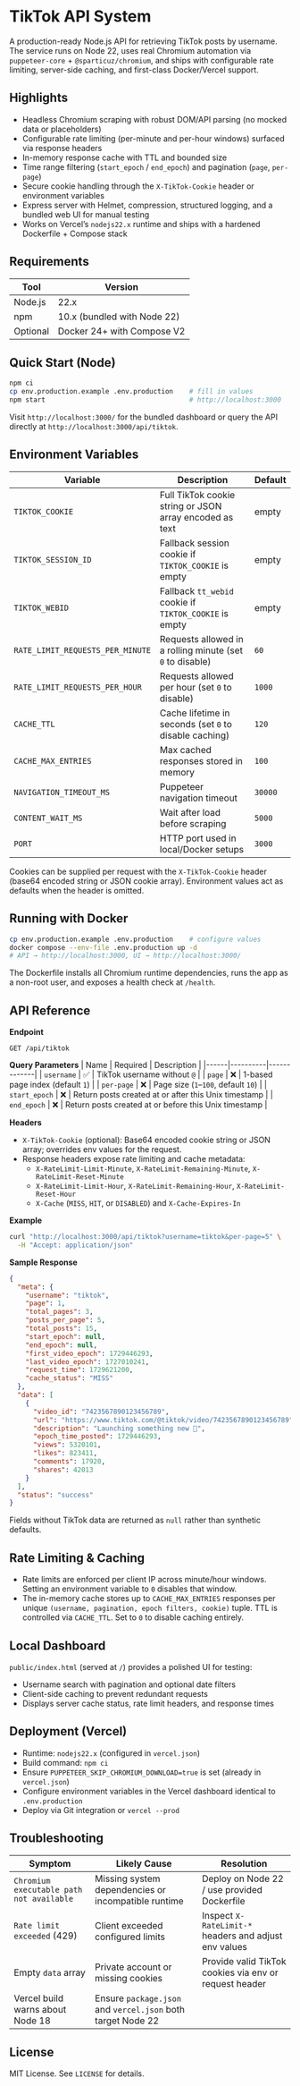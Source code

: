 # TikTok API System

A production-ready Node.js API for retrieving TikTok posts by username. The service runs on Node 22, uses real Chromium automation via `puppeteer-core` + `@sparticuz/chromium`, and ships with configurable rate limiting, server-side caching, and first-class Docker/Vercel support.

## Highlights

- Headless Chromium scraping with robust DOM/API parsing (no mocked data or placeholders)
- Configurable rate limiting (per-minute and per-hour windows) surfaced via response headers
- In-memory response cache with TTL and bounded size
- Time range filtering (`start_epoch` / `end_epoch`) and pagination (`page`, `per-page`)
- Secure cookie handling through the `X-TikTok-Cookie` header or environment variables
- Express server with Helmet, compression, structured logging, and a bundled web UI for manual testing
- Works on Vercel’s `nodejs22.x` runtime and ships with a hardened Dockerfile + Compose stack

## Requirements

| Tool | Version |
|------|---------|
| Node.js | 22.x |
| npm | 10.x (bundled with Node 22) |
| Optional | Docker 24+ with Compose V2 |

## Quick Start (Node)

```bash
npm ci
cp env.production.example .env.production    # fill in values
npm start                                    # http://localhost:3000
```

Visit `http://localhost:3000/` for the bundled dashboard or query the API directly at `http://localhost:3000/api/tiktok`.

## Environment Variables

| Variable | Description | Default |
|----------|-------------|---------|
| `TIKTOK_COOKIE` | Full TikTok cookie string or JSON array encoded as text | empty |
| `TIKTOK_SESSION_ID` | Fallback session cookie if `TIKTOK_COOKIE` is empty | empty |
| `TIKTOK_WEBID` | Fallback `tt_webid` cookie if `TIKTOK_COOKIE` is empty | empty |
| `RATE_LIMIT_REQUESTS_PER_MINUTE` | Requests allowed in a rolling minute (set `0` to disable) | `60` |
| `RATE_LIMIT_REQUESTS_PER_HOUR` | Requests allowed per hour (set `0` to disable) | `1000` |
| `CACHE_TTL` | Cache lifetime in seconds (set `0` to disable caching) | `120` |
| `CACHE_MAX_ENTRIES` | Max cached responses stored in memory | `100` |
| `NAVIGATION_TIMEOUT_MS` | Puppeteer navigation timeout | `30000` |
| `CONTENT_WAIT_MS` | Wait after load before scraping | `5000` |
| `PORT` | HTTP port used in local/Docker setups | `3000` |

Cookies can be supplied per request with the `X-TikTok-Cookie` header (base64 encoded string or JSON cookie array). Environment values act as defaults when the header is omitted.

## Running with Docker

```bash
cp env.production.example .env.production    # configure values
docker compose --env-file .env.production up -d
# API → http://localhost:3000, UI → http://localhost:3000/
```

The Dockerfile installs all Chromium runtime dependencies, runs the app as a non-root user, and exposes a health check at `/health`.

## API Reference

**Endpoint**
```
GET /api/tiktok
```

**Query Parameters**
| Name | Required | Description |
|------|----------|-------------|
| `username` | ✅ | TikTok username without `@` |
| `page` | ❌ | 1-based page index (default `1`) |
| `per-page` | ❌ | Page size (`1`–`100`, default `10`) |
| `start_epoch` | ❌ | Return posts created at or after this Unix timestamp |
| `end_epoch` | ❌ | Return posts created at or before this Unix timestamp |

**Headers**
- `X-TikTok-Cookie` (optional): Base64 encoded cookie string or JSON array; overrides env values for the request.
- Response headers expose rate limiting and cache metadata:
  - `X-RateLimit-Limit-Minute`, `X-RateLimit-Remaining-Minute`, `X-RateLimit-Reset-Minute`
  - `X-RateLimit-Limit-Hour`, `X-RateLimit-Remaining-Hour`, `X-RateLimit-Reset-Hour`
  - `X-Cache` (`MISS`, `HIT`, or `DISABLED`) and `X-Cache-Expires-In`

**Example**
```bash
curl "http://localhost:3000/api/tiktok?username=tiktok&per-page=5" \
  -H "Accept: application/json"
```

**Sample Response**
```json
{
  "meta": {
    "username": "tiktok",
    "page": 1,
    "total_pages": 3,
    "posts_per_page": 5,
    "total_posts": 15,
    "start_epoch": null,
    "end_epoch": null,
    "first_video_epoch": 1729446293,
    "last_video_epoch": 1727010241,
    "request_time": 1729621200,
    "cache_status": "MISS"
  },
  "data": [
    {
      "video_id": "7423567890123456789",
      "url": "https://www.tiktok.com/@tiktok/video/7423567890123456789",
      "description": "Launching something new 👀",
      "epoch_time_posted": 1729446293,
      "views": 5320101,
      "likes": 823411,
      "comments": 17920,
      "shares": 42013
    }
  ],
  "status": "success"
}
```
Fields without TikTok data are returned as `null` rather than synthetic defaults.

## Rate Limiting & Caching

- Rate limits are enforced per client IP across minute/hour windows. Setting an environment variable to `0` disables that window.
- The in-memory cache stores up to `CACHE_MAX_ENTRIES` responses per unique `(username, pagination, epoch filters, cookie)` tuple. TTL is controlled via `CACHE_TTL`. Set to `0` to disable caching entirely.

## Local Dashboard

`public/index.html` (served at `/`) provides a polished UI for testing:
- Username search with pagination and optional date filters
- Client-side caching to prevent redundant requests
- Displays server cache status, rate limit headers, and response times

## Deployment (Vercel)

- Runtime: `nodejs22.x` (configured in `vercel.json`)
- Build command: `npm ci`
- Ensure `PUPPETEER_SKIP_CHROMIUM_DOWNLOAD=true` is set (already in `vercel.json`)
- Configure environment variables in the Vercel dashboard identical to `.env.production`
- Deploy via Git integration or `vercel --prod`

## Troubleshooting

| Symptom | Likely Cause | Resolution |
|---------|-------------|------------|
| `Chromium executable path not available` | Missing system dependencies or incompatible runtime | Deploy on Node 22 / use provided Dockerfile |
| `Rate limit exceeded` (429) | Client exceeded configured limits | Inspect `X-RateLimit-*` headers and adjust env values |
| Empty `data` array | Private account or missing cookies | Provide valid TikTok cookies via env or request header |
| Vercel build warns about Node 18 | Ensure `package.json` and `vercel.json` both target Node 22 |

## License

MIT License. See `LICENSE` for details.
